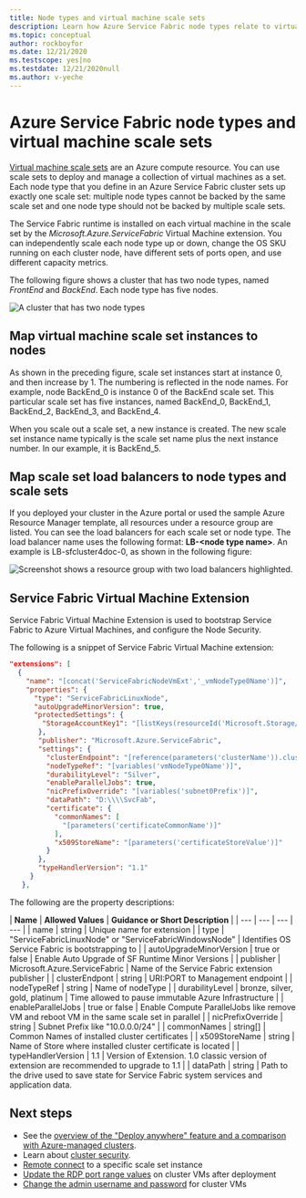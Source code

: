 ```yaml
---
title: Node types and virtual machine scale sets 
description: Learn how Azure Service Fabric node types relate to virtual machine scale sets and how to remotely connect to a scale set instance or cluster node.
ms.topic: conceptual
author: rockboyfor
ms.date: 12/21/2020
ms.testscope: yes|no
ms.testdate: 12/21/2020null
ms.author: v-yeche
---
```

# Azure Service Fabric node types and virtual machine scale sets

[Virtual machine scale sets](../virtual-machine-scale-sets/index.yml) are an Azure compute resource. You can use scale sets to deploy and manage a collection of virtual machines as a set. Each node type that you define in an Azure Service Fabric cluster sets up exactly one scale set: multiple node types cannot be backed by the same scale set and one node type should not be backed by multiple scale sets.

The Service Fabric runtime is installed on each virtual machine in the scale set by the *Microsoft.Azure.ServiceFabric* Virtual Machine extension. You can independently scale each node type up or down, change the OS SKU running on each cluster node, have different sets of ports open, and use different capacity metrics.

The following figure shows a cluster that has two node types, named *FrontEnd* and *BackEnd*. Each node type has five nodes.

![A cluster that has two node types][NodeTypes]

## Map virtual machine scale set instances to nodes

As shown in the preceding figure, scale set instances start at instance 0, and then increase by 1. The numbering is reflected in the node names. For example, node BackEnd_0 is instance 0 of the BackEnd scale set. This particular scale set has five instances, named BackEnd_0, BackEnd_1, BackEnd_2, BackEnd_3, and BackEnd_4.

When you scale out a scale set, a new instance is created. The new scale set instance name typically is the scale set name plus the next instance number. In our example, it is BackEnd_5.

## Map scale set load balancers to node types and scale sets

If you deployed your cluster in the Azure portal or used the sample Azure Resource Manager template, all resources under a resource group are listed. You can see the load balancers for each scale set or node type. The load balancer name uses the following format: **LB-&lt;node type name&gt;**. An example is LB-sfcluster4doc-0, as shown in the following figure:

![Screenshot shows a resource group with two load balancers highlighted.][Resources]

## Service Fabric Virtual Machine Extension

Service Fabric Virtual Machine Extension is used to bootstrap Service Fabric to Azure Virtual Machines, and configure the Node Security.

The following is a snippet of Service Fabric Virtual Machine extension:

```json
"extensions": [
  {
    "name": "[concat('ServiceFabricNodeVmExt','_vmNodeType0Name')]",
    "properties": {
      "type": "ServiceFabricLinuxNode",
      "autoUpgradeMinorVersion": true,
      "protectedSettings": {
        "StorageAccountKey1": "[listKeys(resourceId('Microsoft.Storage/storageAccounts', variables('supportLogStorageAccountName')),'2015-05-01-preview').key1]",
       },
       "publisher": "Microsoft.Azure.ServiceFabric",
       "settings": {
         "clusterEndpoint": "[reference(parameters('clusterName')).clusterEndpoint]",
         "nodeTypeRef": "[variables('vmNodeType0Name')]",
         "durabilityLevel": "Silver",
         "enableParallelJobs": true,
         "nicPrefixOverride": "[variables('subnet0Prefix')]",
         "dataPath": "D:\\\\SvcFab",
         "certificate": {
           "commonNames": [
             "[parameters('certificateCommonName')]"
           ],
           "x509StoreName": "[parameters('certificateStoreValue')]"
         }
       },
       "typeHandlerVersion": "1.1"
     }
   },
```

The following are the property descriptions:

| **Name** | **Allowed Values** | **Guidance or Short Description** |
| --- | --- | --- | --- |
| name | string | Unique name for extension |
| type | "ServiceFabricLinuxNode" or "ServiceFabricWindowsNode" | Identifies OS Service Fabric is bootstrapping to |
| autoUpgradeMinorVersion | true or false | Enable Auto Upgrade of SF Runtime Minor Versions |
| publisher | Microsoft.Azure.ServiceFabric | Name of the Service Fabric extension publisher |
| clusterEndpont | string | URI:PORT to Management endpoint |
| nodeTypeRef | string | Name of nodeType |
| durabilityLevel | bronze, silver, gold, platinum | Time allowed to pause immutable Azure Infrastructure |
| enableParallelJobs | true or false | Enable Compute ParallelJobs like remove VM and reboot VM in the same scale set in parallel |
| nicPrefixOverride | string | Subnet Prefix like "10.0.0.0/24" |
| commonNames | string[] | Common Names of installed cluster certificates |
| x509StoreName | string | Name of Store where installed cluster certificate is located |
| typeHandlerVersion | 1.1 | Version of Extension. 1.0 classic version of extension are recommended to upgrade to 1.1 |
| dataPath | string | Path to the drive used to save state for Service Fabric system services and application data.

## Next steps

* See the [overview of the "Deploy anywhere" feature and a comparison with Azure-managed clusters](service-fabric-deploy-anywhere.md).
* Learn about [cluster security](service-fabric-cluster-security.md).
* [Remote connect](service-fabric-cluster-remote-connect-to-azure-cluster-node.md) to a specific scale set instance
* [Update the RDP port range values](./scripts/service-fabric-powershell-change-rdp-port-range.md) on cluster VMs after deployment
* [Change the admin username and password](./scripts/service-fabric-powershell-change-rdp-user-and-pw.md) for cluster VMs

<!--Image references-->

[NodeTypes]: ./media/service-fabric-cluster-nodetypes/NodeTypes.png
[Resources]: ./media/service-fabric-cluster-nodetypes/Resources.png
[InboundNatPools]: ./media/service-fabric-cluster-nodetypes/InboundNatPools.png



<!-- Update_Description: new article about service fabric cluster nodetypes -->
<!--NEW.date: 12/21/2020-->